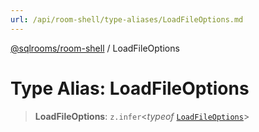 ```yaml
---
url: /api/room-shell/type-aliases/LoadFileOptions.md
---
```

[@sqlrooms/room-shell](../index.md) / LoadFileOptions

# Type Alias: LoadFileOptions

> **LoadFileOptions**: `z.infer`<*typeof* [`LoadFileOptions`](../variables/LoadFileOptions.md)>
